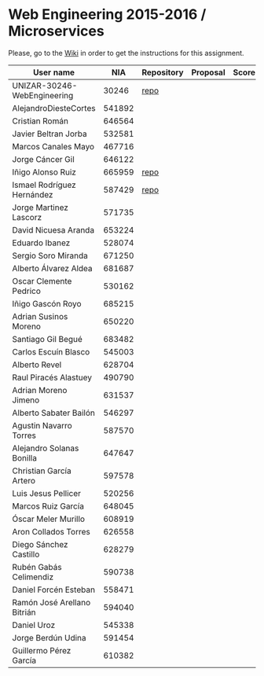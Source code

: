 # Web Engineering 2015-2016 / Microservices
Please, go to the [Wiki](https://github.com/UNIZAR-30246-WebEngineering/Laboratory-6-microservices/wiki) in order to get the instructions for this assignment.

User name | NIA |Repository|Proposal|Score
----------|-----|----------|--------|-----
UNIZAR-30246-WebEngineering |30246 | [repo](https://github.com/UNIZAR-30246-WebEngineering/Laboratory-6-microservices) 
AlejandroDiesteCortes | 541892 
Cristian Román |646564 
Javier Beltran Jorba | 532581
Marcos Canales Mayo | 467716 
Jorge Cáncer Gil | 646122 
Iñigo Alonso Ruiz | 665959 | [repo](https://github.com/Shathe/Laboratory-6-microservices)
Ismael Rodríguez Hernández | 587429 | [repo](https://github.com/ismaro3/Laboratory-6-microservices)
Jorge Martinez Lascorz | 571735 
David Nicuesa Aranda | 653224 
Eduardo Ibanez | 528074 
Sergio Soro Miranda | 671250 
Alberto Álvarez Aldea | 681687 
Oscar Clemente Pedrico | 530162
Iñigo Gascón Royo | 685215 
Adrian Susinos Moreno | 650220 
Santiago Gil Begué | 683482 
Carlos Escuín Blasco | 545003 
Alberto Revel | 628704
Raul Piracés Alastuey | 490790 
Adrian Moreno Jimeno | 631537 
Alberto Sabater Bailón | 546297 
Agustin Navarro Torres | 587570 
Alejandro Solanas Bonilla | 647647 
Christian García Artero | 597578 
Luis Jesus Pellicer | 520256 
Marcos Ruiz García | 648045 
Óscar Meler Murillo | 608919 
Aron Collados Torres | 626558 
Diego Sánchez Castillo | 628279 
Rubén Gabás Celimendiz | 590738 
Daniel Forcén Esteban | 558471 
Ramón José Arellano Bitrián | 594040 
Daniel Uroz | 545338 
Jorge Berdún Udina | 591454 
Guillermo Pérez García | 610382 
